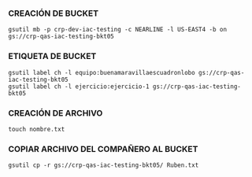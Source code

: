 ### CREACIÓN DE BUCKET
```
gsutil mb -p crp-dev-iac-testing -c NEARLINE -l US-EAST4 -b on gs://crp-qas-iac-testing-bkt05
```

### ETIQUETA DE BUCKET
```
gsutil label ch -l equipo:buenamaravillaescuadronlobo gs://crp-qas-iac-testing-bkt05
gsutil label ch -l ejercicio:ejercicio-1 gs://crp-qas-iac-testing-bkt05
```

### CREACIÓN DE ARCHIVO
```
touch nombre.txt
```

### COPIAR ARCHIVO DEL COMPAÑERO  AL BUCKET
```
gsutil cp -r gs://crp-qas-iac-testing-bkt05/ Ruben.txt
```



